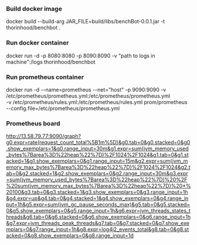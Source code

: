 ### Build docker image

docker build --build-arg JAR_FILE=build/libs/benchBot-0.0.1.jar -t thorinhood/benchbot .

### Run docker container

docker run -d -p 8080:8080 -p 8090:8090 -v "path to logs in machine":/logs thorinhood/benchbot

### Run prometheus container

docker run -d --name=prometheus --net="host" -p 9090:9090 -v /etc/prometheus/prometheus.yml:/etc/prometheus/prometheus.yml \
-v /etc/prometheus/rules.yml:/etc/prometheus/rules.yml prom/prometheus --config.file=/etc/prometheus/prometheus.yml

### Prometheus board

http://13.58.79.77:9090/graph?g0.expr=rate(request_count_total%5B1m%5D)&g0.tab=0&g0.stacked=0&g0.show_exemplars=1&g0.range_input=30m&g1.expr=sum(jvm_memory_used_bytes%7Barea%3D%22heap%22%7D)%2F1024%2F1024&g1.tab=0&g1.stacked=1&g1.show_exemplars=0&g1.range_input=15m&g2.expr=sum(jvm_memory_max_bytes%7Barea%3D%22heap%22%7D)%2F1024%2F1024&g2.tab=0&g2.stacked=1&g2.show_exemplars=0&g2.range_input=30m&g3.expr=sum(jvm_memory_used_bytes%7Barea%3D%22heap%22%7D)%20%2F%20sum(jvm_memory_max_bytes%7Barea%3D%22heap%22%7D)%20*%20100&g3.tab=0&g3.stacked=1&g3.show_exemplars=0&g3.range_input=1h&g4.expr=up&g4.tab=0&g4.stacked=1&g4.show_exemplars=0&g4.range_input=1h&g5.expr=sum(jvm_gc_pause_seconds_max)&g5.tab=0&g5.stacked=0&g5.show_exemplars=0&g5.range_input=1h&g6.expr=jvm_threads_states_threads&g6.tab=0&g6.stacked=0&g6.show_exemplars=0&g6.range_input=1h&g7.expr=jvm_threads_peak_threads&g7.tab=0&g7.stacked=0&g7.show_exemplars=0&g7.range_input=1h&g8.expr=log4j2_events_total&g8.tab=0&g8.stacked=0&g8.show_exemplars=0&g8.range_input=1d